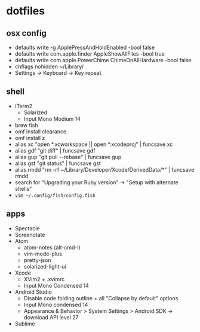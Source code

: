 # dotfiles

## osx config
- defaults write -g ApplePressAndHoldEnabled -bool false
- defaults write com.apple.finder AppleShowAllFiles -bool true
- defaults write com.apple.PowerChime ChimeOnAllHardware -bool false
- chflags nohidden ~/Library/
- Settings -> Keyboard -> Key repeat

## shell
- iTerm2
  - Solarized
  - Input Mono Modium 14
- brew fish 
- omf install clearance
- omf install z
- alias xc "open *.xcworkspace || open *.xcodeproj" | funcsave xc
- alias gdf "git diff" | funcsave gdf
- alias gup "git pull --rebase" | funcsave gup
- alias gst "git status" | funcsave gst
- alias rmdd "rm -rf ~/Library/Developer/Xcode/DerivedData/*" | funcsave rmdd
- search for "Upgrading your Ruby version" -> "Setup with alternate shells"
- `vim ~/.config/fish/config.fish`

## apps
- Spectacle
- Screenotate
- Atom
  - atom-notes (alt-cmd-l)
  - vim-mode-plus
  - pretty-json
  - solarized-light-ui
- Xcode
  - XVim2 + .xvimrc
  - Input Mono Condensed 14
- Android Studio
  - Disable code folding outline + all "Collapse by default" options
  - Input Mono condensed 14
  - Appearance & Behavior > System Settings > Android SDK -> download API level 27
- Sublime
